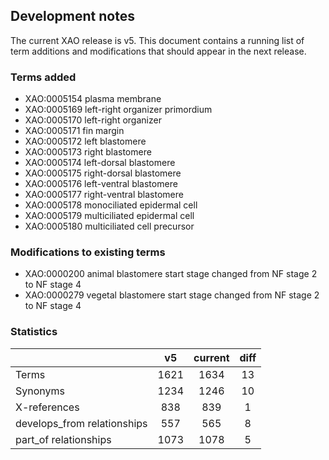 ## Development notes

The current XAO release is v5. This document contains a running list of term additions and modifications that should appear in the next release.

### Terms added
- XAO:0005154 plasma membrane
- XAO:0005169 left-right organizer primordium
- XAO:0005170 left-right organizer
- XAO:0005171 fin margin
- XAO:0005172 left blastomere
- XAO:0005173 right blastomere
- XAO:0005174 left-dorsal blastomere
- XAO:0005175 right-dorsal blastomere
- XAO:0005176 left-ventral blastomere
- XAO:0005177 right-ventral blastomere
- XAO:0005178 monociliated epidermal cell
- XAO:0005179 multiciliated epidermal cell
- XAO:0005180 multiciliated cell precursor

### Modifications to existing terms
- XAO:0000200 animal blastomere start stage changed from NF stage 2 to NF stage 4
- XAO:0000279 vegetal blastomere start stage changed from NF stage 2 to NF stage 4

### Statistics
|                             |  v5  |  current  | diff |
|-----------------------------|:----:|:---------:|:----:|
| Terms                       | 1621 |      1634 |   13 |
| Synonyms                    | 1234 |      1246 |   10 |
| X-references                |  838 |       839 |    1 |
| develops_from relationships |  557 |       565 |    8 |
| part_of relationships       | 1073 |      1078 |    5 |
